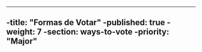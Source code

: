 ----
 -title: "Formas de Votar"
 -published: true
 -weight: 7
 -section: ways-to-vote
 -priority: "Major"
 ----
